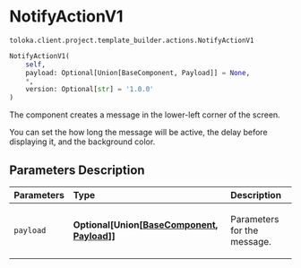 # NotifyActionV1
`toloka.client.project.template_builder.actions.NotifyActionV1`

```python
NotifyActionV1(
    self,
    payload: Optional[Union[BaseComponent, Payload]] = None,
    *,
    version: Optional[str] = '1.0.0'
)
```

The component creates a message in the lower-left corner of the screen.


You can set the how long the message will be active, the delay before displaying it, and the background color.

## Parameters Description

| Parameters | Type | Description |
| :----------| :----| :-----------|
`payload`|**Optional\[Union\[[BaseComponent](toloka.client.project.template_builder.base.BaseComponent.md), [Payload](toloka.client.project.template_builder.actions.NotifyActionV1.Payload.md)\]\]**|<p>Parameters for the message.</p>
